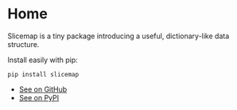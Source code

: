 # Home

Slicemap is a tiny package introducing a useful, dictionary-like data structure.

Install easily with pip:

```
pip install slicemap
```

* [See on GitHub](https://github.com/gahaalt/slicemap)
* [See on PyPI](https://pypi.org/project/slicemap/)
